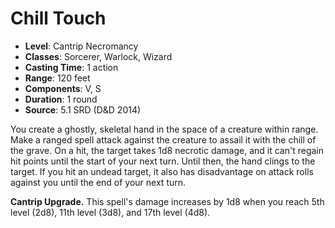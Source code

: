 # Chill Touch

- **Level**: Cantrip Necromancy
- **Classes**: Sorcerer, Warlock, Wizard
- **Casting Time**: 1 action
- **Range**: 120 feet
- **Components**: V, S
- **Duration**: 1 round
- **Source**: 5.1 SRD (D&D 2014)

You create a ghostly, skeletal hand in the space of a creature within range. Make a ranged spell attack against the creature to assail it with the chill of the grave. On a hit, the target takes 1d8 necrotic damage, and it can't regain hit points until the start of your next turn. Until then, the hand clings to the target. If you hit an undead target, it also has disadvantage on attack rolls against you until the end of your next turn.

**Cantrip Upgrade.** This spell's damage increases by 1d8 when you reach 5th level (2d8), 11th level (3d8), and 17th level (4d8).
